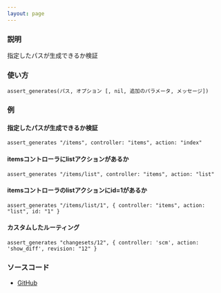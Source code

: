 ```yaml
---
layout: page
---
```

### 説明
指定したパスが生成できるか検証

### 使い方
    assert_generates(パス, オプション [, nil, 追加のパラメータ, メッセージ])

### 例
#### 指定したパスが生成できるか検証
    assert_generates "/items", controller: "items", action: "index"

#### itemsコントローラにlistアクションがあるか
    assert_generates "/items/list", controller: "items", action: "list"

#### itemsコントローラのlistアクションにid=1があるか
    assert_generates "/items/list/1", { controller: "items", action: "list", id: "1" }

#### カスタムしたルーティング
    assert_generates "changesets/12", { controller: 'scm', action: 'show_diff', revision: "12" }

### ソースコード
* [GitHub](https://github.com/rails/rails/blob/f33d52c95217212cbacc8d5e44b5a8e3cdc6f5b3/actionpack/lib/action_dispatch/testing/assertions/routing.rb#L85)